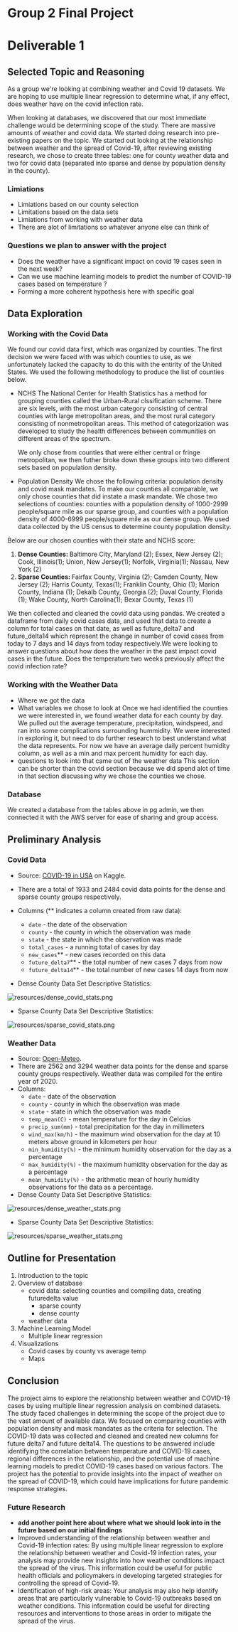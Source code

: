 
# Group 2 Final Project 
# Deliverable 1
## Selected Topic and Reasoning   
As a group we're looking at combining weather and Covid 19 datasets.  We are hoping to use multiple linear regression to determine what, if any effect, does weather have on the covid infection rate. 

When looking at databases, we discovered that our most immediate challenge would be determining scope of the study.  There are massive amounts of weather and covid data. We started doing research into pre-existing papers on the topic. We started out looking at the relationship between weather and the spread of Covid-19, after reviewing existing research, we chose to create three tables: one for county weather data and two for covid data (separated into sparse and dense by population density in the county). 


### Limiations
+ Limiations based on our county selection
+ Limitations based on the data sets 
+ Limiations from working with weather data 
+ There are alot of limitations so whatever anyone else can think of 

### Questions we plan to answer with the project 
+ Does the weather have a significant impact on covid 19 cases seen in the next week?
+ Can we use machine learning models to predict the number of COVID-19 cases based on temperature ?
+ Forming a more coherent hypothesis here with specific goal

## Data Exploration
### Working with the Covid Data
We found our covid data first, which was organized by counties. The first decision we were faced with was which counties to use, as we unfortunately lacked the capacity to do this with the entirity of the United States.  We used the following methodology to produce the list of counties below.  

+ NCHS
    The National Center for Health Statistics has a method for grouping counties called the Urban-Rural clssification scheme.  There are six levels, with the most urban category consisting of central counties with large metropolitan areas, and the most rural category consisting of nonmetropolitan areas.  This method of categorization was developed to study the health differences between communities on different areas of the spectrum.

    We only chose from counties that were either central or fringe metropolitan, we then futher broke down these groups into two different sets based on population density.  

+ Population Density 
    We chose the following criteria: population density and covid mask mandates. To make our counties all comparable, we only chose counties that did instate a mask mandate. We chose two selections of counties: counties with a population density of 1000-2999 people/square mile as our sparse group, and counties with a population density of 4000-6999 people/square mile as our dense group.  We used data collected by the US census to determine county population density.

Below are our chosen counties with their state and NCHS score: 
1. <b> Dense Counties: </b> Baltimore City, Maryland (2); Essex, New Jersey (2); Cook, Illinois(1); Union, New Jersey(1); Norfolk, Virginia(1); Nassau, New York (2)
2. <b> Sparse Counties: </b> Fairfax County, Virginia (2); Camden County, New Jersey (2); Harris County, Texas(1); Franklin County, Ohio (1); Marion County, Indiana (1); Dekalb County, Georgia (2); Duval County, Florida (1); Wake County, North Carolina(1); Bexar County, Texas (1)

We then collected and cleaned the covid data using pandas.  We created a dataframe from daily covid cases data, and used that data to create a column for total cases on that date, as well as  future_delta7 and future_delta14 which represent the change in number of covid cases from today to 7 days and 14 days from today respectively.We were looking to answer questions about how does the weather in the past impact covid cases in the future.  Does the temperature two weeks previously affect the covid infection rate? 

### Working with the Weather Data
+ Where we got the data 
+ What variables we chose to look at
Once we had identified the counties we were interested in, we found weather data for each county by day.  We pulled out the average temperature, precipitation, windspeed, and ran into some complications surrounding hummidity.  We were interested in exploring it, but need to do further research to best understand what the data represents.  For now we have an average daily percent humidity column, as well as a min and max percent humidity for each day.  
+ questions to look into that came out of the weather data
This section can be shorter than the covid section because we did spend alot of time in that section discussing why we chose the counties we chose. 

### Database
We created a database from the tables above in pg admin, we then connected it with the AWS server for ease of sharing and group access.  

## Preliminary Analysis 
### Covid Data
+ Source: [COVID-19 in USA](https://www.kaggle.com/datasets/sudalairajkumar/covid19-in-usa?select=us_counties_covid19_daily.csv) on Kaggle.
+ There are a total of 1933 and 2484 covid data points for the dense and sparse county groups respectively.
+ Columns (\*\* indicates a column created from raw data):
    + `date` - the date of the observation
    + `county` - the county in which the observation was made
    + `state` - the state in which the observation was made
    + `total_cases` - a running total of cases by day
    + `new_cases`\*\* - new cases recorded on this data
    + `future_delta7`\*\* - the total number of new cases 7 days from now
    + `future_delta14`\*\* - the total number of new cases 14 days from now

+ Dense County Data Set Descriptive Statistics:

![resources/dense_covid_stats.png](resources/dense_covid_stats.png)

+ Sparse County Data Set Descriptive Statistics:

![resources/sparse_covid_stats.png](resources/sparse_covid_stats.png)


### Weather Data
+ Source: [Open-Meteo](https://open-meteo.com/en/docs/historical-weather-api#latitude=39.96&longitude=-83.00&start_date=2023-02-14&end_date=2023-03-15&hourly=temperature_2m).
+ There are 2562 and 3294 weather data points for the dense and sparse county groups respectively. Weather data was compiled for the entire year of 2020.
+ Columns:
    + `date` - date of the observation
    + `county` - county in which the observation was made
    + `state` - state in which the observation was made
    + `temp_mean(C)` - mean temperature for the day in Celcius
    + `precip_sum(mm)` - total precipitation for the day in millimeters
    + `wind_max(km/h)` - the maximum wind observation for the day at 10 meters above ground in kilometers per hour
    + `min_humidity(%)` - the minimum humidity observation for the day as a percentage
    + `max_humidity(%)` - the maximum humidity observation for the day as a percentage
    + `mean_humidity(%)` - the arithmetic mean of hourly humidity observations for the data as a percentage.
+ Dense County Data Set Descriptive Statistics:

![resources/dense_weather_stats.png](resources/dense_weather_stats.png)

+ Sparse County Data Set Descriptive Statistics:

![resources/sparse_weather_stats.png](resources/sparse_weather_stats.png)

## Outline for Presentation 
1. Introduction to the topic
2. Overview of database
    + covid data: selecting counties and compiling data, creating futuredelta value
        + sparse county 
        + dense county  
    + weather data
3. Machine Learning Model
    + Multiple linear regression 
4. Visualizations 
    + Covid cases by county vs average temp 
    + Maps 

## Conclusion
The project aims to explore the relationship between weather and COVID-19 cases by using multiple linear regression analysis on combined datasets. The study faced challenges in determining the scope of the project due to the vast amount of available data. We focused on comparing counties with population density and mask mandates as the criteria for selection. The COVID-19 data was collected and cleaned and created new columns for future delta7 and future delta14. The questions to be answered include identifying the correlation between temperature and COVID-19 cases, regional differences in the relationship, and the potential use of machine learning models to predict COVID-19 cases based on various factors. The project has the potential to provide insights into the impact of weather on the spread of COVID-19, which could have implications for future pandemic response strategies.

### Future Research
+ <b> add another point here about where what we should look into in the future based on our initial findings </b> 
+ Improved understanding of the relationship between weather and Covid-19 infection rates: 
    By using multiple linear regression to explore the relationship between weather and Covid-19 infection rates, your analysis may provide new insights into how weather conditions impact the spread of the virus. This information could be useful for public health officials and policymakers in developing targeted strategies for controlling the spread of Covid-19.
+ Identification of high-risk areas: 
    Your analysis may also help identify areas that are particularly vulnerable to Covid-19 outbreaks based on weather conditions. This information could be useful for directing resources and interventions to those areas in order to mitigate the spread of the virus.
